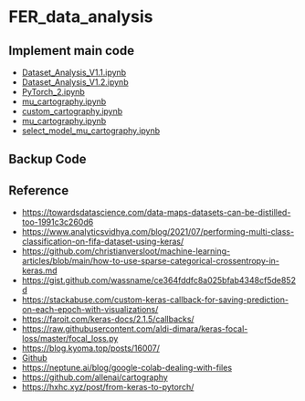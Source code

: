 # FER_data_analysis

## Implement main code
- <a href="https://colab.research.google.com/drive/1NyusAQzFC6lWXKqyhFYb3Hjqpg9kRYNf?usp=sharing">Dataset_Analysis_V1.1.ipynb</a>
- <a href="https://colab.research.google.com/drive/1JAA6SkArKEfe9uo-qie8jkGncCu4G0Yi?usp=sharing">Dataset_Analysis_V1.2.ipynb</a>
- <a href="https://colab.research.google.com/drive/1d5OfydNHiGAOE2s6qEOqGaEmL9fPj1g9?usp=sharing">PyTorch_2.ipynb</a>
- <a href="https://colab.research.google.com/drive/1hb9WMtYGeTOZWYUMNUCic3hh8nmKVpGh?usp=sharing">mu_cartography.ipynb</a>
- <a href="https://colab.research.google.com/drive/11EflmC1J-J5fu6qcAoyFZQL3IGTsG92W?usp=sharing">custom_cartography.ipynb</a>
- <a href="https://colab.research.google.com/drive/12t7fcOeZ4Rx7gLW24fnorJgJ-3GICewm?usp=sharing">mu_cartography.ipynb</a>
- <a href="https://colab.research.google.com/drive/1D9NFNJ_UnBvcOvHoTYSBHs8mfGD9vyxo?usp=sharing">select_model_mu_cartography.ipynb</a>

## Backup Code

## Reference
- https://towardsdatascience.com/data-maps-datasets-can-be-distilled-too-1991c3c260d6
- https://www.analyticsvidhya.com/blog/2021/07/performing-multi-class-classification-on-fifa-dataset-using-keras/
- https://github.com/christianversloot/machine-learning-articles/blob/main/how-to-use-sparse-categorical-crossentropy-in-keras.md
- https://gist.github.com/wassname/ce364fddfc8a025bfab4348cf5de852d
- https://stackabuse.com/custom-keras-callback-for-saving-prediction-on-each-epoch-with-visualizations/
- https://faroit.com/keras-docs/2.1.5/callbacks/
- https://raw.githubusercontent.com/aldi-dimara/keras-focal-loss/master/focal_loss.py
- https://blog.kyoma.top/posts/16007/
- <a href="https://colab.research.google.com/github/jckantor/cbe61622/blob/master/docs/A.02-Downloading_Python_source_files_from_github.ipynb#scrollTo=3xKIi-4L1I4E">Github</a>
- https://neptune.ai/blog/google-colab-dealing-with-files
- https://github.com/allenai/cartography
- https://hxhc.xyz/post/from-keras-to-pytorch/


